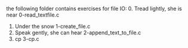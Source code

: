 the following folder contains exercises for file IO:
0. Tread lightly, she is near 0-read_textfile.c
1. Under the snow 1-create_file.c
2. Speak gently, she can hear 2-append_text_to_file.c
3. cp 3-cp.c
